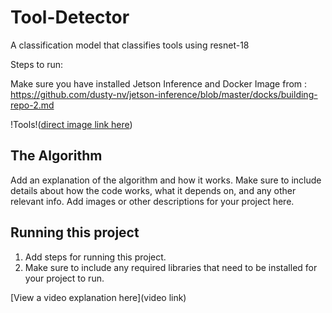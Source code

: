 # Tool-Detector

A classification model that classifies tools using resnet-18

Steps to run:

Make sure you have installed Jetson Inference and Docker Image from : https://github.com/dusty-nv/jetson-inference/blob/master/docks/building-repo-2.md

!Tools!([direct image link here](https://www.google.com/url?sa=i&url=https%3A%2F%2Fwww.housebeautiful.com%2Fhome-remodeling%2Fg28424890%2Fbest-tools-for-home%2F&psig=AOvVaw0uYfJpkWmIuyov7xal1blz&ust=1719517491995000&source=images&cd=vfe&opi=89978449&ved=0CBEQjRxqFwoTCMCxiv2D-oYDFQAAAAAdAAAAABAI))

## The Algorithm

Add an explanation of the algorithm and how it works. Make sure to include details about how the code works, what it depends on, and any other relevant info. Add images or other descriptions for your project here. 

## Running this project

1. Add steps for running this project.
2. Make sure to include any required libraries that need to be installed for your project to run.

[View a video explanation here](video link)
